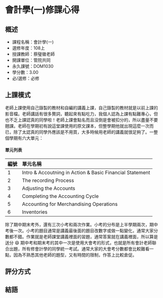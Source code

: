# 會計學(一)修課心得
## 概述
- 課程名稱：會計學(一)
- 選修年度：108上
- 授課教師：蔡璧徽老師
- 開課單位：管院共同  
- 永久課號：DOM1030
- 學分數：3.00
- 必/選修：必修

## 上課模式
老師上課使用自己錄製的教材和自編的講義上課，自己錄製的教材就是以前上課的影音檔。老師講話有很多贅詞，聽起來有點吃力，我個人認為上課有點難專心，但也不乏上課認真的同學啦！老師上課會點名而且沒倒是會被扣分的，所以盡量不要翹課。老師在學期初有說這堂課使用的原文課本，但整學期他就出現這麼一次而已，除了太認真的同學外應該是不用買，大多時候用老師的講義就很足夠了。一整個學期有六大單元：
#### 單元列表

編號 | 單元名稱
--------|:-----
1| Intro & Accoutning in Action & Basic Financial Statement
2| The recording Process
3| Adjusting the Accounts 
4| Completing the Accounting Cycle 
5| Accounting for Merchandising Operations 
6| Inventories 


除了期中期末考外，還有三次小考和兩次作業。小考的分布是上半學期兩次，期中考後一次。小考的題目通常是講義最後面的題目改數字或做一點變化，通常大家分數都不錯。作業就是老師課堂講義裡面的習題，通常答案就在講義裡面，所以算是送分 😄 期中考和期末考的其中一次是使用大會考的形式，也就是所有會計老師聯合出題，所有修會計學的同學統一考試。通常大家的大會考分數都會比較難看一點，因為不熟悉其他老師的題型，又有時間的限制，作答上比較倉促。


## 評分方式

## 結語


